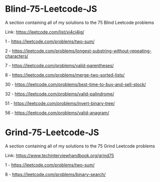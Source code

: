 # Blind-75-Leetcode-JS
A section containing all of my solutions to the 75 Blind Leetcode problems

Link: https://leetcode.com/list/xi4ci4ig/

1 - https://leetcode.com/problems/two-sum/

2 - https://leetcode.com/problems/longest-substring-without-repeating-characters/

7 - https://leetcode.com/problems/valid-parentheses/

8 - https://leetcode.com/problems/merge-two-sorted-lists/

30 - https://leetcode.com/problems/best-time-to-buy-and-sell-stock/

32 - https://leetcode.com/problems/valid-palindrome/

51 - https://leetcode.com/problems/invert-binary-tree/

56 - https://leetcode.com/problems/valid-anagram/

# Grind-75-Leetcode-JS
A section containing all of my solutions to the 75 Grind Leetcode problems

Link: https://www.techinterviewhandbook.org/grind75

1 - https://leetcode.com/problems/two-sum/

8 - https://leetcode.com/problems/binary-search/
